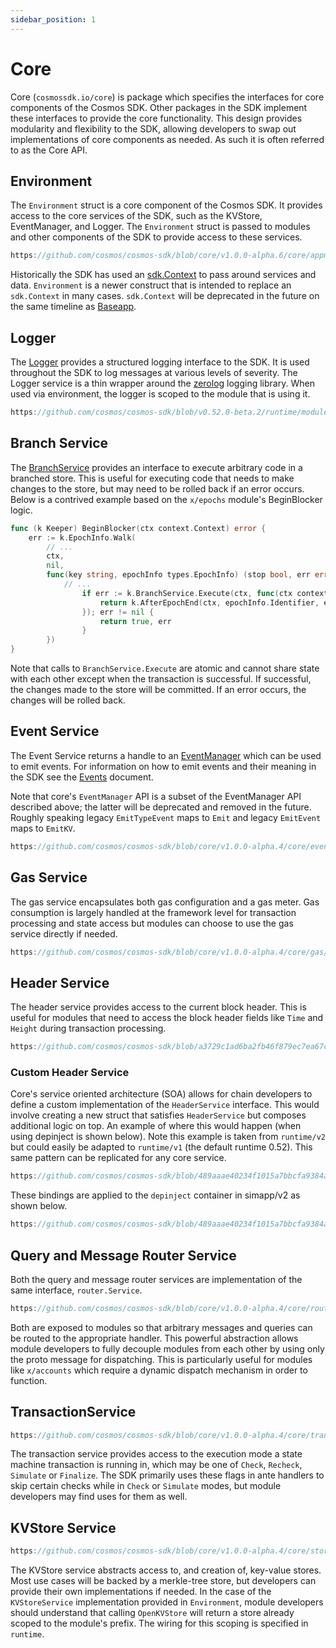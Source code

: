 ```yaml
---
sidebar_position: 1
---
```


# Core

Core (`cosmossdk.io/core`) is package which specifies the interfaces for core components of the Cosmos SDK.  Other packages in the SDK implement these interfaces to provide the core functionality.  This design
provides modularity and flexibility to the SDK, allowing developers to swap out implementations
of core components as needed.  As such it is often referred to as the Core API.

## Environment

The `Environment` struct is a core component of the Cosmos SDK.  It provides access to the core
services of the SDK, such as the KVStore, EventManager, and Logger.  The `Environment` struct is
passed to modules and other components of the SDK to provide access to these services.

```go reference
https://github.com/cosmos/cosmos-sdk/blob/core/v1.0.0-alpha.6/core/appmodule/v2/environment.go#L16-L29
```

Historically the SDK has used an [sdk.Context](https://docs.cosmos.network/v0.50/learn/advanced/context) to pass around services and data.
`Environment` is a newer construct that is intended to replace an `sdk.Context` in many cases.
`sdk.Context` will be deprecated in the future on the same timeline as [Baseapp](00-baseapp.md).

## Logger

The [Logger](https://pkg.go.dev/cosmossdk.io/log) provides a structured logging interface to the SDK.  It is used throughout the SDK to log messages at various levels of severity.  The Logger service is a thin wrapper around the [zerolog](https://github.com/rs/zerolog) logging library.
When used via environment, the logger is scoped to the module that is using it.

```go reference
https://github.com/cosmos/cosmos-sdk/blob/v0.52.0-beta.2/runtime/module.go#L274
```

## Branch Service

The [BranchService](https://pkg.go.dev/cosmossdk.io/core/branch#Service.Execute) provides an
interface to execute arbitrary code in a branched store.  This is useful for executing code
that needs to make changes to the store, but may need to be rolled back if an error occurs.
Below is a contrived example based on the `x/epochs` module's BeginBlocker logic.

```go
func (k Keeper) BeginBlocker(ctx context.Context) error {
	err := k.EpochInfo.Walk(
        // ...
		ctx,
		nil,
		func(key string, epochInfo types.EpochInfo) (stop bool, err error) {
            // ...  
				if err := k.BranchService.Execute(ctx, func(ctx context.Context) error {
					return k.AfterEpochEnd(ctx, epochInfo.Identifier, epochInfo.CurrentEpoch)
                }); err != nil {
                    return true, err
                }
        })
}
```

Note that calls to `BranchService.Execute` are atomic and cannot share state with each other
except when the transaction is successful. If successful, the changes made to the store will be
committed.  If an error occurs, the changes will be rolled back.

## Event Service

The Event Service returns a handle to an [EventManager](https://pkg.go.dev/cosmossdk.io/core@v1.0.0-alpha.4/event#Manager) 
which can be used to emit events.  For information on how to emit events and their meaning
in the SDK see the [Events](08-events.md) document.

Note that core's `EventManager` API is a subset of the EventManager API described above; the
latter will be deprecated and removed in the future.  Roughly speaking legacy `EmitTypeEvent`
maps to `Emit` and legacy `EmitEvent` maps to `EmitKV`.

```go reference
https://github.com/cosmos/cosmos-sdk/blob/core/v1.0.0-alpha.4/core/event/service.go#L18-L29
```

## Gas Service

The gas service encapsulates both gas configuration and a gas meter.  Gas consumption is largely
handled at the framework level for transaction processing and state access but modules can
choose to use the gas service directly if needed.

```go reference
https://github.com/cosmos/cosmos-sdk/blob/core/v1.0.0-alpha.4/core/gas/service.go#L26-L54
```

## Header Service

The header service provides access to the current block header.  This is useful for modules that
need to access the block header fields like `Time` and `Height` during transaction processing.

```go reference
https://github.com/cosmos/cosmos-sdk/blob/a3729c1ad6ba2fb46f879ec7ea67c3afc02e9859/core/header/service.go#L11-L23
```

### Custom Header Service

Core's service oriented architecture (SOA) allows for chain developers to define a custom
implementation of the `HeaderService` interface.  This would involve creating a new struct that
satisfies `HeaderService` but composes additional logic on top.  An example of where this would
happen (when using depinject is shown below).  Note this example is taken from `runtime/v2` but
could easily be adapted to `runtime/v1` (the default runtime 0.52).  This same pattern can be
replicated for any core service.

```go reference
https://github.com/cosmos/cosmos-sdk/blob/489aaae40234f1015a7bbcfa9384a89dc8de8153/runtime/v2/module.go#L262-L288
```

These bindings are applied to the `depinject` container in simapp/v2 as shown below.

```go reference
https://github.com/cosmos/cosmos-sdk/blob/489aaae40234f1015a7bbcfa9384a89dc8de8153/simapp/v2/app_di.go#L72-L74
```

## Query and Message Router Service

Both the query and message router services are implementation of the same interface, `router.Service`.

```go reference
https://github.com/cosmos/cosmos-sdk/blob/core/v1.0.0-alpha.4/core/router/service.go#L11-L16
```

Both are exposed to modules so that arbitrary messages and queries can be routed to the
appropriate handler.  This powerful abstraction allows module developers to fully decouple
modules from each other by using only the proto message for dispatching.   This is particularly
useful for modules like `x/accounts` which require a dynamic dispatch mechanism in order to
function.

## TransactionService

```go reference
https://github.com/cosmos/cosmos-sdk/blob/core/v1.0.0-alpha.4/core/transaction/service.go#L21-L25
```

The transaction service provides access to the execution mode a state machine transaction is
running in, which may be one of `Check`, `Recheck`, `Simulate` or `Finalize`.  The SDK primarily
uses these flags in ante handlers to skip certain checks while in `Check` or `Simulate` modes,
but module developers may find uses for them as well.

## KVStore Service

```go reference
https://github.com/cosmos/cosmos-sdk/blob/core/v1.0.0-alpha.4/core/store/service.go#L5-L11
```

The KVStore service abstracts access to, and creation of, key-value stores.  Most use cases will
be backed by a merkle-tree store, but developers can provide their own implementations if
needed.  In the case of the `KVStoreService` implementation provided in `Environment`, module
developers should understand that calling `OpenKVStore` will return a store already scoped to
the module's prefix.  The wiring for this scoping is specified in `runtime`.
